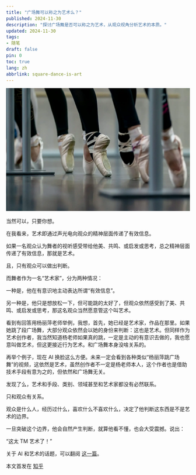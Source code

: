 ```yaml
---
title: "广场舞可以称之为艺术么？"
published: 2024-11-30
description: "探讨广场舞是否可以称之为艺术，从观众视角分析艺术的本质。"
updated: 2024-11-30
tags: 
- 随笔
draft: false
pin: 0
toc: true
lang: zh
abbrlink: square-dance-is-art
---
```


![封面](./_images/广场舞可以称之为艺术么？-1754591753808.webp)

当然可以，只要你想。

在我看来，艺术即通过声光电向观众的精神层面传递了有效信息。

如果一名观众认为舞者的视听感受带给他美、共鸣、或启发或思考，总之精神层面传递了有效信息，那就是艺术。

且，只有观众可以做出判断。

而舞者作为一名“艺术家”，分为两种情况：

一种是，他在有意识地主动表达所谓“有效信息”。

另一种是，他只是想放松一下，但可能跳的太好了，但观众依然感受到了美、共鸣、或启发或思考，那这名观众当然愿意管这个叫艺术。

看到有回答用杨丽萍老师举例，我想，首先，她已经是艺术家，作品在那里。如果她跳了段广场舞，大部分观众依然会以她的身份来判断：这也是艺术。但同样作为艺术创作者，我当然知道杨老师如果真的跳，一定是主动的有意识去做的，我也愿意叫做艺术，但这更接近行为艺术。和广场舞本身没啥关系的。

再举个例子，现在 AI 换脸这么方便。未来一定会看到各种类似“杨丽萍跳广场舞”的视频，这依然是艺术，虽然创作者不一定是杨老师本人，这个作者也是借助技术手段有意为之的，但依然和广场舞无关。

发现了么，艺术和手段、类别、领域甚至和艺术家都没有必然联系。

只和观众有关系。

观众是什么人，经历过什么，喜欢什么不喜欢什么，决定了他判断这东西是不是艺术的边界。

一旦突破这个边界，他会自然产生判断，就算他看不懂，也会大受震撼。说出：

“这太 TM 艺术了！”

关于 AI 和艺术的话题，可以翻阅 [这一篇](/posts/vangogh-level-artists-ai-replacement/)。

本文首发在 [知乎](https://www.zhihu.com/question/439930978/answer/3623694886)
